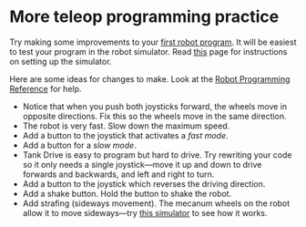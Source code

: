 # More teleop programming practice

Try making some improvements to your [first robot program](../first-program). It will be easiest to test your program in the robot simulator. Read [this](../robot-sim) page for instructions on setting up the simulator.

Here are some ideas for changes to make. Look at the [Robot Programming Reference](../reference) for help.

- Notice that when you push both joysticks forward, the wheels move in opposite directions. Fix this so the wheels move in the same direction.
- The robot is very fast. Slow down the maximum speed.
- Add a button to the joystick that activates a *fast mode*.
- Add a button for a *slow mode*.
- Tank Drive is easy to program but hard to drive. Try rewriting your code so it only needs a single joystick&mdash;move it up and down to drive forwards and backwards, and left and right to turn.
- Add a button to the joystick which reverses the driving direction.
- Add a shake button. Hold the button to shake the robot.
- Add strafing (sideways movement). The mecanum wheels on the robot allow it to move sideways&mdash;try [this simulator](../../sketches/mecanum) to see how it works.
